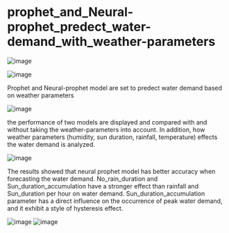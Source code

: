 # prophet_and_Neural-prophet_predect_water-demand_with_weather-parameters

![image](https://github.com/user-attachments/assets/71f46893-2091-4b32-bce9-76cb0d951c31)

![image](https://github.com/user-attachments/assets/f2f84624-d648-4e2c-af9a-adc3553fc99d)

Prophet and Neural-prophet model are set to predect water demand based on weather parameters

![image](https://github.com/user-attachments/assets/650d97de-8c83-40a9-a8b3-8af1101b9bd3)

the performance of two models are displayed and compared with and without taking the weather-parameters into account. In addition, how weather parameters (humidity, sun duration, rainfall, temperature) effects the water demand is analyzed.

![image](https://github.com/user-attachments/assets/d496a9f0-be48-4305-8afb-0293fc8897a6)


The results showed that neural prophet model has better accuracy when forecasting the water demand. No_rain_duration and Sun_duration_accumulation have a stronger effect than rainfall and Sun_duration per hour on water demand. Sun_duration_accumulation parameter has a direct influence on the occurrence of peak water demand, and it exhibit a style of hysteresis effect. 

![image](https://github.com/user-attachments/assets/496fde7d-fad0-4069-9702-6495a990502c)
![image](https://github.com/user-attachments/assets/d703d49a-db1a-4378-9947-f531e0a7b951)
